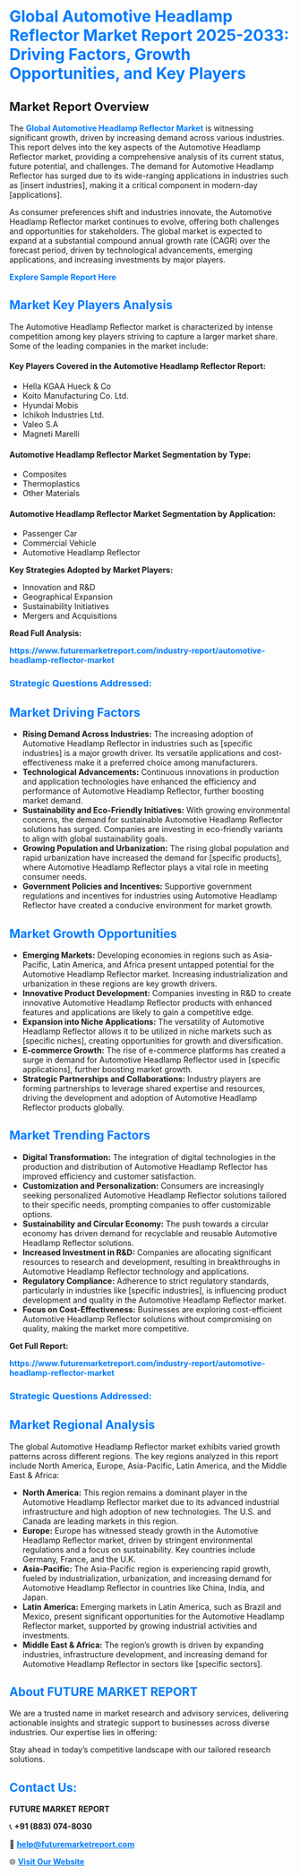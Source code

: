 <h1 style="color: #007BFF;">Global Automotive Headlamp Reflector Market Report 2025-2033: Driving Factors, Growth Opportunities, and Key Players</h1>

<section id="overview">
<h2>Market Report Overview</h2>
<p>The <a href="https://www.futuremarketreport.com/industry-report/automotive-headlamp-reflector-market" style="color: #007BFF; text-decoration: none;"><strong>Global Automotive Headlamp Reflector Market</strong></a> is witnessing significant growth, driven by increasing demand across various industries. This report delves into the key aspects of the Automotive Headlamp Reflector market, providing a comprehensive analysis of its current status, future potential, and challenges. The demand for Automotive Headlamp Reflector has surged due to its wide-ranging applications in industries such as [insert industries], making it a critical component in modern-day [applications].</p>
<p>As consumer preferences shift and industries innovate, the Automotive Headlamp Reflector market continues to evolve, offering both challenges and opportunities for stakeholders. The global market is expected to expand at a substantial compound annual growth rate (CAGR) over the forecast period, driven by technological advancements, emerging applications, and increasing investments by major players.</p>
</section>

<section id="overview">
<p><a href="https://www.futuremarketreport.com/request-sample/reportId=126124" style="color: #007BFF; text-decoration: none;"><strong>Explore Sample Report Here</strong></a></p>
</section>

<section id="key-players">
<h2 style="color: #007BFF;">Market Key Players Analysis</h2>
<p>The Automotive Headlamp Reflector market is characterized by intense competition among key players striving to capture a larger market share. Some of the leading companies in the market include:</p>
<h4>Key Players Covered in the Automotive Headlamp Reflector Report:</h4>
<ul><li>Hella KGAA Hueck &amp; Co</li><li>Koito Manufacturing Co. Ltd.</li><li>Hyundai Mobis</li><li>Ichikoh Industries Ltd.</li><li>Valeo S.A</li><li>Magneti Marelli</li></ul>
<h4>Automotive Headlamp Reflector Market Segmentation by Type:</h4>
<ul><li>Composites</li><li>Thermoplastics</li><li>Other Materials</li></ul>

<h4>Automotive Headlamp Reflector Market Segmentation by Application:</h4>
<ul><li>Passenger Car</li><li>Commercial Vehicle</li><li>Automotive Headlamp Reflector</li></ul>
<p><strong>Key Strategies Adopted by Market Players:</strong></p>
<ul>
<li>Innovation and R&D</li>
<li>Geographical Expansion</li>
<li>Sustainability Initiatives</li>
<li>Mergers and Acquisitions</li>
</ul>
</section>

<section>
<p><strong>Read Full Analysis: </strong></p><a href="https://www.futuremarketreport.com/industry-report/automotive-headlamp-reflector-market" style="color: #007BFF; text-decoration: none;"><strong>https://www.futuremarketreport.com/industry-report/automotive-headlamp-reflector-market</strong></a>
<h3 style="color: #007BFF;">Strategic Questions Addressed:</h3>
</section>

<section id="driving-factors">
<h2 style="color: #007BFF;">Market Driving Factors</h2>
<ul>
<li><strong>Rising Demand Across Industries:</strong> The increasing adoption of Automotive Headlamp Reflector in industries such as [specific industries] is a major growth driver. Its versatile applications and cost-effectiveness make it a preferred choice among manufacturers.</li>
<li><strong>Technological Advancements:</strong> Continuous innovations in production and application technologies have enhanced the efficiency and performance of Automotive Headlamp Reflector, further boosting market demand.</li>
<li><strong>Sustainability and Eco-Friendly Initiatives:</strong> With growing environmental concerns, the demand for sustainable Automotive Headlamp Reflector solutions has surged. Companies are investing in eco-friendly variants to align with global sustainability goals.</li>
<li><strong>Growing Population and Urbanization:</strong> The rising global population and rapid urbanization have increased the demand for [specific products], where Automotive Headlamp Reflector plays a vital role in meeting consumer needs.</li>
<li><strong>Government Policies and Incentives:</strong> Supportive government regulations and incentives for industries using Automotive Headlamp Reflector have created a conducive environment for market growth.</li>
</ul>
</section>

<section id="growth-opportunities">
<h2 style="color: #007BFF;">Market Growth Opportunities</h2>
<ul>
<li><strong>Emerging Markets:</strong> Developing economies in regions such as Asia-Pacific, Latin America, and Africa present untapped potential for the Automotive Headlamp Reflector market. Increasing industrialization and urbanization in these regions are key growth drivers.</li>
<li><strong>Innovative Product Development:</strong> Companies investing in R&D to create innovative Automotive Headlamp Reflector products with enhanced features and applications are likely to gain a competitive edge.</li>
<li><strong>Expansion into Niche Applications:</strong> The versatility of Automotive Headlamp Reflector allows it to be utilized in niche markets such as [specific niches], creating opportunities for growth and diversification.</li>
<li><strong>E-commerce Growth:</strong> The rise of e-commerce platforms has created a surge in demand for Automotive Headlamp Reflector used in [specific applications], further boosting market growth.</li>
<li><strong>Strategic Partnerships and Collaborations:</strong> Industry players are forming partnerships to leverage shared expertise and resources, driving the development and adoption of Automotive Headlamp Reflector products globally.</li>
</ul>
</section>

<section id="trending-factors">
<h2 style="color: #007BFF;">Market Trending Factors</h2>
<ul>
<li><strong>Digital Transformation:</strong> The integration of digital technologies in the production and distribution of Automotive Headlamp Reflector has improved efficiency and customer satisfaction.</li>
<li><strong>Customization and Personalization:</strong> Consumers are increasingly seeking personalized Automotive Headlamp Reflector solutions tailored to their specific needs, prompting companies to offer customizable options.</li>
<li><strong>Sustainability and Circular Economy:</strong> The push towards a circular economy has driven demand for recyclable and reusable Automotive Headlamp Reflector solutions.</li>
<li><strong>Increased Investment in R&D:</strong> Companies are allocating significant resources to research and development, resulting in breakthroughs in Automotive Headlamp Reflector technology and applications.</li>
<li><strong>Regulatory Compliance:</strong> Adherence to strict regulatory standards, particularly in industries like [specific industries], is influencing product development and quality in the Automotive Headlamp Reflector market.</li>
<li><strong>Focus on Cost-Effectiveness:</strong> Businesses are exploring cost-efficient Automotive Headlamp Reflector solutions without compromising on quality, making the market more competitive.</li>
</ul>
</section>

<section>
<p><strong>Get Full Report: </strong></p><a href="https://www.futuremarketreport.com/industry-report/automotive-headlamp-reflector-market" style="color: #007BFF; text-decoration: none;"><strong>https://www.futuremarketreport.com/industry-report/automotive-headlamp-reflector-market</strong></a>
<h3 style="color: #007BFF;">Strategic Questions Addressed:</h3>
</section>


<section id="regional-analysis">
<h2 style="color: #007BFF;">Market Regional Analysis</h2>
<p>The global Automotive Headlamp Reflector market exhibits varied growth patterns across different regions. The key regions analyzed in this report include North America, Europe, Asia-Pacific, Latin America, and the Middle East & Africa:</p>
<ul>
<li><strong>North America:</strong> This region remains a dominant player in the Automotive Headlamp Reflector market due to its advanced industrial infrastructure and high adoption of new technologies. The U.S. and Canada are leading markets in this region.</li>
<li><strong>Europe:</strong> Europe has witnessed steady growth in the Automotive Headlamp Reflector market, driven by stringent environmental regulations and a focus on sustainability. Key countries include Germany, France, and the U.K.</li>
<li><strong>Asia-Pacific:</strong> The Asia-Pacific region is experiencing rapid growth, fueled by industrialization, urbanization, and increasing demand for Automotive Headlamp Reflector in countries like China, India, and Japan.</li>
<li><strong>Latin America:</strong> Emerging markets in Latin America, such as Brazil and Mexico, present significant opportunities for the Automotive Headlamp Reflector market, supported by growing industrial activities and investments.</li>
<li><strong>Middle East & Africa:</strong> The region’s growth is driven by expanding industries, infrastructure development, and increasing demand for Automotive Headlamp Reflector in sectors like [specific sectors].</li>
</ul>
</section>

<footer>
<h2 style="color: #007BFF;">About FUTURE MARKET REPORT</h2>
<p>We are a trusted name in market research and advisory services, delivering actionable insights and strategic support to businesses across diverse industries. Our expertise lies in offering:</p>

<p>Stay ahead in today’s competitive landscape with our tailored research solutions.</p>

<h2 style="color: #007BFF;">Contact Us:</h2>
<p><strong>FUTURE MARKET REPORT</strong></p>
<p>📞 <strong>+91 (883) 074-8030</strong></p>
<p>📧 <strong><a href="mailto:help@futuremarketreport.com" style="color: #007BFF;">help@futuremarketreport.com</a></strong></p>
<p>🌐 <strong><a href="https://www.futuremarketreport.com/" style="color: #007BFF;">Visit Our Website</a></strong></p>
</footer>